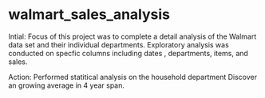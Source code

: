 # walmart_sales_analysis
Intial: 
Focus of this project was to complete a detail analysis of the Walmart data set and their individual departments.
Exploratory analysis was conducted on specfic columns including dates , departments, items, and sales.

Action:
Performed statitical analysis on the household department
Discover an growing average in 4 year span. 



